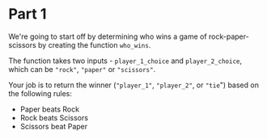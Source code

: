# Part 1

We're going to start off by determining who wins a game of rock-paper-scissors by creating the function `who_wins`.

The function takes two inputs - `player_1_choice` and `player_2_choice`, which can be `"rock"`, `"paper"` or `"scissors"`.

Your job is to return the winner (`"player_1"`, `"player_2"`, or `"tie`") based on the following rules:

- Paper beats Rock
- Rock beats Scissors
- Scissors beat Paper
